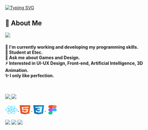 [![Typing SVG](https://readme-typing-svg.demolab.com?font=Poppins&weight=500&size=30&color=ffffff&width=835&lines=Hi%2C+everyone!+I'm+Igor+Moreira.;Welcome+to+my+Github+profile!+)](https://git.io/typing-svg)


<h2>💫 About Me</h2>

<img src="https://user-images.githubusercontent.com/74038190/225813708-98b745f2-7d22-48cf-9150-083f1b00d6c9.gif" width="500">
<!--<p align="left"> <a href="https://twitter.com/" target="blank"><img src="https://img.shields.io/twitter/follow/?logo=twitter&style=for-the-badge" alt="" /></a> </p>
<div align="left">-->

<h4> 

  🌱 I'm currently working and developing my programming skills.</br>
🔭 Student at Etec.</br>
 💬 Ask me about Games and Design.</br>
 ⚡ Interested in UI-UX Design, Front-end, Artificial Intelligence, 3D Animation.</br>
 ✨ I only like perfection.</h4> 
 <br>

<div>
   <a href="https://github.com/raul691">
  <img height="180em" src="https://github-readme-stats.vercel.app/api?username=iguin777i&show_icons=true&theme=midnight-purple&include_all_commits=true&count_private=true"/>
  <img height="180em" src="https://github-readme-stats.vercel.app/api/top-langs/?username=iguin777i&layout=compact&langs_count=6&theme=midnight-purple"/>
</div>

<div style="display: inline_block"><br>
   <img align="center" alt="React" height="30" width="40" src="https://raw.githubusercontent.com/devicons/devicon/master/icons/react/react-original.svg">
  <img align="center" alt="HTML" height="30" width="40" src="https://raw.githubusercontent.com/devicons/devicon/master/icons/html5/html5-original.svg">
  <img align="center" alt="CSS" height="30" width="40" src="https://raw.githubusercontent.com/devicons/devicon/master/icons/css3/css3-original.svg">
   <img align="center" alt="figma" height="30" width="40" src="https://raw.githubusercontent.com/devicons/devicon/master/icons/figma/figma-original.svg">
</div>
<br>
<div> 
  <a href="https://instagram.com/jovem_igu" target="_blank"><img src="https://img.shields.io/badge/-Instagram-%23E4405F?style=for-the-badge&logo=instagram&logoColor=white&labelColor=black&color=black" target="_blank"></a>
  <a href = "mailto: "><img src="https://img.shields.io/badge/-Gmail-%23333?style=for-the-badge&logo=gmail&logoColor=white&labelColor=red&color=red" target="_blank"></a>
  <a href="https://linkedin.com/in/igor-moreira-777i" target="_blank"><img src="https://img.shields.io/badge/-LinkedIn-%230077B5?style=for-the-badge&logo=linkedin&logoColor=white" target="_blank"></a> 
</div>

<picture>
  <source media="(prefers-color-scheme: dark)" srcset="https://raw.githubusercontent.com/platane/platane/output/github-contribution-grid-snake-dark.svg">
  <source media="(prefers-color-scheme: light)" srcset="https://raw.githubusercontent.com/iguin777i/iguin777i/output/github-contribution-grid-snake.svg">
  
</picture>
